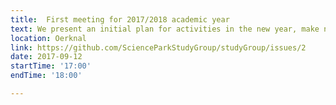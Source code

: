```yaml
---
title:  First meeting for 2017/2018 academic year 
text: We present an initial plan for activities in the new year, make new plans, and show some great self-tuition material.
location: Oerknal
link: https://github.com/ScienceParkStudyGroup/studyGroup/issues/2
date: 2017-09-12
startTime: '17:00'
endTime: '18:00'

---
```

